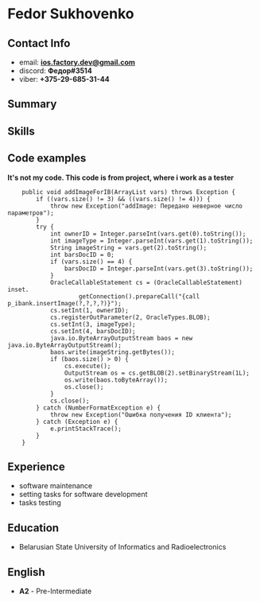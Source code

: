 # Fedor Sukhovenko

## Contact Info

* email: **<ios.factory.dev@gmail.com>**
* discord: **Федор#3514**
* viber: **+375-29-685-31-44**

## Summary



## Skills



## Code examples

**It's not my code. This code is from project, where i work as a tester**

```
    public void addImageForIB(ArrayList vars) throws Exception {
        if ((vars.size() != 3) && ((vars.size() != 4))) {
            throw new Exception("addImage: Передано неверное число параметров");
        }
        try {
            int ownerID = Integer.parseInt(vars.get(0).toString());
            int imageType = Integer.parseInt(vars.get(1).toString());
            String imageString = vars.get(2).toString();
            int barsDocID = 0;
            if (vars.size() == 4) {
                barsDocID = Integer.parseInt(vars.get(3).toString());
            }
            OracleCallableStatement cs = (OracleCallableStatement) inset.
                    getConnection().prepareCall("{call p_ibank.insertImage(?,?,?,?)}");
            cs.setInt(1, ownerID);
            cs.registerOutParameter(2, OracleTypes.BLOB);
            cs.setInt(3, imageType);
            cs.setInt(4, barsDocID);
            java.io.ByteArrayOutputStream baos = new java.io.ByteArrayOutputStream();
            baos.write(imageString.getBytes());
            if (baos.size() > 0) {
                cs.execute();
                OutputStream os = cs.getBLOB(2).setBinaryStream(1L);
                os.write(baos.toByteArray());
                os.close();
            }
            cs.close();
        } catch (NumberFormatException e) {
            throw new Exception("Ошибка получения ID клиента");
        } catch (Exception e) {
            e.printStackTrace();
        }
    }
```

## Experience

* software maintenance
* setting tasks for software development
* tasks testing

## Education

* Belarusian State University of Informatics and Radioelectronics

## English

* **A2** - Pre-Intermediate
